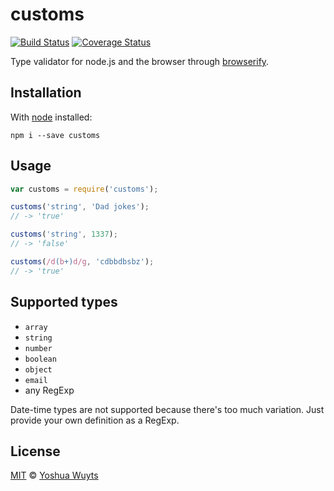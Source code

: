 # customs

[![Build Status](https://travis-ci.org/yoshuawuyts/customs.svg)](https://travis-ci.org/yoshuawuyts/customs)
[![Coverage Status](https://coveralls.io/repos/yoshuawuyts/customs/badge.png?branch=master)](https://coveralls.io/r/yoshuawuyts/customs?branch=master)

Type validator for node.js and the browser through [browserify](http://browserify.org/).

## Installation
With [node](nodejs.org) installed:

````
npm i --save customs
````

## Usage
````js
var customs = require('customs');

customs('string', 'Dad jokes');
// -> 'true'

customs('string', 1337);
// -> 'false'

customs(/d(b+)d/g, 'cdbbdbsbz');
// -> 'true'
````

## Supported types
- `array`
- `string`
- `number`
- `boolean`
- `object`
- `email`
- any RegExp

Date-time types are not supported because there's too much variation. Just provide your own definition as a RegExp.

## License
[MIT](https://tldrlegal.com/license/mit-license) © [Yoshua Wuyts](yoshuawuyts.com)